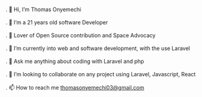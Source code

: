 . 👋 Hi, I’m Thomas Onyemechi <br><br>
. 👀 I’m a 21 years old software Developer <br><br>
. 👀 Lover of Open Source contribution and Space Advocacy <br><br>
. 🌱 I’m currently into web and software development, with the use Laravel <br><br>
. 🌱 Ask me anything about coding with Laravel and php <br><br>
. 💞️ I’m looking to collaborate on any project using Laravel, Javascript, React <br><br>
. 📫 How to reach me thomasonyemechi03@gmail.com <br><br>
